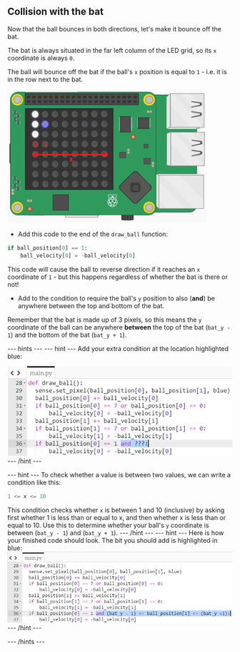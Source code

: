 ## Collision with the bat

Now that the ball bounces in both directions, let's make it bounce off the bat.

The bat is always situated in the far left column of the LED grid, so its `x` coordinate is always `0`.

The ball will bounce off the bat if the ball's `x` position is equal to `1` - i.e. it is in the row next to the bat.

![Ball bounce x](images/ball-bounce-x.png)

+ Add this code to the end of the `draw_ball` function:

``` python
if ball_position[0] == 1:
    ball_velocity[0] = -ball_velocity[0]
```
This code will cause the ball to reverse direction if it reaches an `x` coordinate of `1` - but this happens regardless of whether the bat is there or not!

- Add to the condition to require the ball's `y` position to also (**and**) be anywhere between the top and bottom of the bat.

Remember that the bat is made up of 3 pixels, so this means the `y` coordinate of the ball can be anywhere **between** the top of the bat (`bat_y - 1`) and the bottom of the bat (`bat_y + 1`).

--- hints ---
--- hint ---
Add your extra condition at the location highlighted blue:

![Has it hit the bat?](images/hint-add-hit-bat.png)
--- /hint ---

--- hint ---
To check whether a value is between two values, we can write a condition like this:

```python
1 <= x <= 10
```

This condition checks whether `x` is between 1 and 10 (inclusive) by asking first whether 1 is less than or equal to x, and then whether x is less than or equal to 10. Use this to determine whether your ball's `y` coordinate is between (`bat_y - 1`) and (`bat_y + 1`).
--- /hint ---
--- hint ---
Here is how your finished code should look. The bit you should add is highlighted in blue:
![Has it hit the bat?](images/hint-add-hit-bat-solution.png)
--- /hint ---

--- /hints ---
